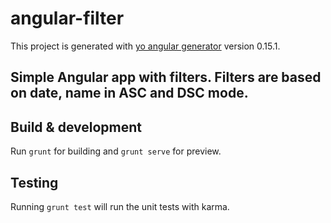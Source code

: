 # angular-filter

This project is generated with [yo angular generator](https://github.com/yeoman/generator-angular)
version 0.15.1.

## Simple Angular app with filters. Filters are based on date, name in ASC and DSC mode.

## Build & development

Run `grunt` for building and `grunt serve` for preview.

## Testing

Running `grunt test` will run the unit tests with karma.

